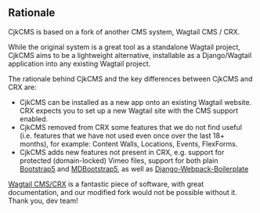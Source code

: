 ## Rationale

CjkCMS is based on a fork of another CMS system, Wagtail CMS / CRX.

While the original system is a great tool as a standalone Wagtail project, CjkCMS aims to be a lightweight alternative, installable as a Django/Wagtail application into any existing Wagtail project.


The rationale behind CjkCMS and the key differences between CjkCMS and CRX are:
- CjkCMS can be installed as a new app onto an existing Wagtail website. CRX expects you to set up a new Wagtail site with the CMS support enabled.
- CjkCMS removed from CRX some features that we do not find useful (i.e. features that we have not used even once over the last 18+ months), for example: Content Walls, Locations, Events, FlexForms.
- CjkCMS adds new features not present in CRX, e.g. support for protected (domain-locked) Vimeo files, support for both plain [Bootstrap5](https://getbootstrap.com/) and [MDBootstrap5](https://mdbootstrap.com/), as well as [Django-Webpack-Boilerplate](https://github.com/AccordBox/python-webpack-boilerplate)

[Wagtail CMS/CRX](https://docs.coderedcorp.com/wagtail-crx/) is a fantastic piece of software, with great documentation, and our modified fork would not be possible without it. Thank you, dev team! 
